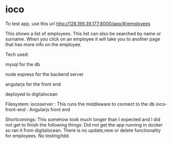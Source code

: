 # ioco

To test app, use this url http://128.199.39.177:8000/app/#/employees

This shows a list of employees.  This list can also be searched by name or surname.
When you click on an employee it will take you to another page that has more info on the employee.

Tech used:


mysql for the db


node express for the backend server


angularjs for the front end


deployed to digitalocean


Filesystem:
iocoserver : This runs the middleware to connect to the db
ioco-front-end : Angularjs front end

Shortcomings:
This somehow took much longer than I expected and I did not get to finish the following things:
Did not get the app running in docker so ran it from digitalocean.
There is no update,new or delete functionality for employees.
No testing/tdd.

